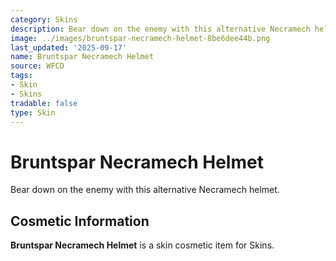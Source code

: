 ```yaml
---
category: Skins
description: Bear down on the enemy with this alternative Necramech helmet.
image: ../images/bruntspar-necramech-helmet-8be6dee44b.png
last_updated: '2025-09-17'
name: Bruntspar Necramech Helmet
source: WFCD
tags:
- Skin
- Skins
tradable: false
type: Skin
---
```


# Bruntspar Necramech Helmet

Bear down on the enemy with this alternative Necramech helmet.

## Cosmetic Information

**Bruntspar Necramech Helmet** is a skin cosmetic item for Skins.

